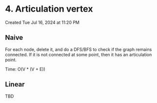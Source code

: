 # 4. Articulation vertex
Created Tue Jul 16, 2024 at 11:20 PM

## Naive
For each node, delete it, and do a DFS/BFS to check if the graph remains connected. If it is not connected at some point, then it has an articulation point.

Time: O(V \* (V + E))

## Linear
TBD